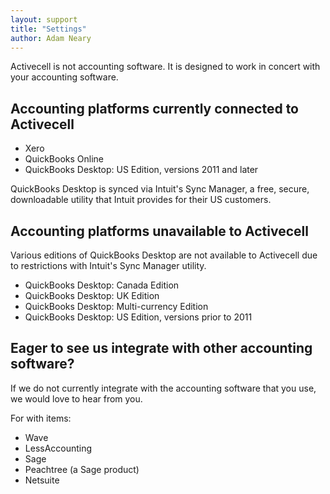 ```yaml
---
layout: support
title: "Settings"
author: Adam Neary
---
```


Activecell is not accounting software. It is designed to work in concert with your accounting software.

## Accounting platforms currently connected to Activecell

* Xero
* QuickBooks Online
* QuickBooks Desktop: US Edition, versions 2011 and later

QuickBooks Desktop is synced via Intuit's Sync Manager, a free, secure, downloadable utility that Intuit provides for their US customers.

## Accounting platforms unavailable to Activecell

Various editions of QuickBooks Desktop are not available to Activecell due to restrictions with Intuit's Sync Manager utility.

* QuickBooks Desktop: Canada Edition
* QuickBooks Desktop: UK Edition
* QuickBooks Desktop: Multi-currency Edition
* QuickBooks Desktop: US Edition, versions prior to 2011

## Eager to see us integrate with other accounting software?

If we do not currently integrate with the accounting software that you use, we would love to hear from you.

For with items:

* Wave
* LessAccounting
* Sage
* Peachtree (a Sage product)
* Netsuite